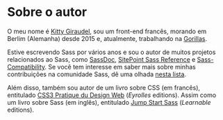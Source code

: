 
# Sobre o autor

O meu nome é [Kitty Giraudel](https://kittygiraudel.com), sou um front-end francês, morando em Berlim (Alemanha) desde 2015 e, atualmente, trabalhando na [Gorillas](https://gorillas.io/).

Estive escrevendo Sass por vários anos e sou o autor de muitos projetos relacionados ao Sass, como [SassDoc](http://sassdoc.com), [SitePoint Sass Reference](https://sitepoint.com/sass-reference/) e [Sass-Compatibility](https://hugogiraudel.github.io/sass-compatibility/). Se você tem interesse em saber mais sobre minhas contribuições na comunidade Sass, dê uma olhada [nesta lista](https://github.com/HugoGiraudel/awesome-sass).

Além disso, também sou autor de um livro sobre CSS (em francês), entitulado [CSS3 Pratique du Design Web](https://www.eyrolles.com/Informatique/Livre/css3-9782212678963/) (*Eyrolles* editions). Assim como um livro sobre Sass (em inglês), entitulado [Jump Start Sass](https://learnable.com/books/jump-start-sass) (*Learnable* editions).
